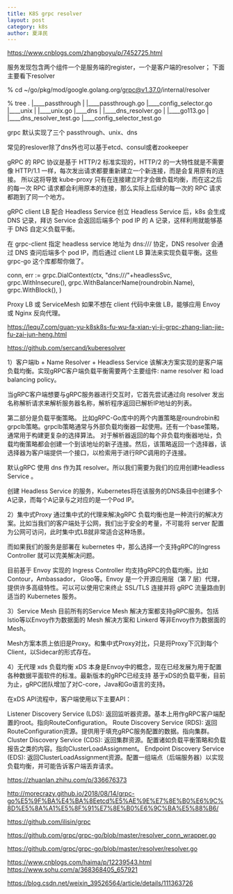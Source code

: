 ```yaml
---
title: K8S grpc resolver
layout: post
category: k8s
author: 夏泽民
---
```

https://www.cnblogs.com/zhangboyu/p/7452725.html

服务发现包含两个组件一个是服务端的register，一个是客户端的resolver；
下面主要看下resolver

% cd ~/go/pkg/mod/google.golang.org/grpc@v1.37.0/internal/resolver 

 % tree
.
|____passthrough
| |____passthrough.go
|____config_selector.go
|____unix
| |____unix.go
|____dns
| |____dns_resolver.go
| |____go113.go
| |____dns_resolver_test.go
|____config_selector_test.go

grpc 默认实现了三个
passthrough、unix、dns

常见的reslover除了dns外也可以基于etcd、consul或者zookeeper

gRPC 的 RPC 协议是基于 HTTP/2 标准实现的，HTTP/2 的一大特性就是不需要像 HTTP/1.1 一样，每次发出请求都要重新建立一个新连接，而是会复用原有的连接。
所以这将导致 kube-proxy 只有在连接建立时才会做负载均衡，而在这之后的每一次 RPC 请求都会利用原本的连接，那么实际上后续的每一次的 RPC 请求都跑到了同一个地方。
<!-- more -->
gRPC client LB 配合 Headless Service
创立 Headless Service 后，k8s 会生成 DNS 记录，拜访 Service 会返回后端多个 pod IP 的 A 记录，这样利用就能够基于 DNS 自定义负载平衡。

在 grpc-client 指定 headless service 地址为 dns:/// 协定，DNS resolver 会通过 DNS 查问后端多个 pod IP，而后通过 client LB 算法来实现负载平衡。这些 grpc-go 这个库都帮你做了。

conn, err := grpc.DialContext(ctx, "dns:///"+headlessSvc,
    grpc.WithInsecure(),
    grpc.WithBalancerName(roundrobin.Name),
    grpc.WithBlock(),
)

Proxy LB 或 ServiceMesh
如果不想在 client 代码中来做 LB，能够应用 Envoy 或 Nginx 反向代理。

https://lequ7.com/guan-yu-k8sk8s-fu-wu-fa-xian-yi-ji-grpc-zhang-lian-jie-fu-zai-jun-heng.html

https://github.com/sercand/kuberesolver


1）客户端lb + Name Resolver + Headless Service
该解决方案实现的是客户端负载均衡。实现gRPC客户端负载平衡需要两个主要组件: name resolver 和 load balancing policy。

当gRPC客户端想要与gRPC服务器进行交互时，它首先尝试通过向 resolver 发出名称解析请求来解析服务器名称，解析程序返回已解析IP地址的列表。

第二部分是负载平衡策略。 比如gRPC-Go库中的两个内置策略是roundrobin和grpclb策略。grpclb策略通常与外部负载均衡器一起使用。还有一个base策略，通常用于构建更复杂的选择算法。 对于解析器返回的每个非负载均衡器地址，负载均衡策略都会创建一个到该地址的新子连接。然后，该策略返回一个选择器，该选择器为客户端提供一个接口，以检索用于进行RPC调用的子连接。

默认gRPC 使用 dns 作为其 resolver。所以我们需要为我们的应用创建Headless Service 。

 创建 Headless Service 的服务，Kubernetes将在该服务的DNS条目中创建多个A记录，而每个A记录与之对应的是一个Pod IP。


2）集中式Proxy
通过集中式的代理来解决gRPC 负载均衡也是一种流行的解决方案。比如当我们的客户端处于公网，我们出于安全的考量，不可能将 server 配置为公网可访问，此时集中式LB就非常适合这种场景。

而如果我们的服务是部署在 kubernetes 中，那么选择一个支持gRPC的Ingress Controller 就可以完美解决问题。

目前基于 Envoy 实现的 Ingress Controller 均支持gRPC的负载均衡。比如 Contour，Ambassador， Gloo等。Envoy 是一个开源应用层（第 7 层）代理，提供许多高级特性。可以可以使用它来终止 SSL/TLS 连接并将 gRPC 流量路由到适当的 Kubernetes 服务。

3）Service Mesh
目前所有的Service Mesh 解决方案都支持gRPC服务。包括Istio等以Envoy作为数据面的 Mesh 解决方案和 Linkerd 等非Envoy作为数据面的Mesh。

Mesh方案本质上依旧是Proxy。和集中式Proxy对比，只是将Proxy下沉到每个Client，以Sidecar的形式存在。

4）无代理 xds 负载均衡
xDS 本身是Envoy中的概念，现在已经发展为用于配置各种数据平面软件的标准。最新版本的gRPC已经支持 基于xDS的负载平衡，目前为止，gRPC团队增加了对C-core，Java和Go语言的支持。

在xDS API流程中，客户端使用以下主要API：

Listener Discovery Service (LDS): 返回监听器资源。基本上用作gRPC客户端配置的root。指向RouteConfiguration。
Route Discovery Service (RDS): 返回RouteConfiguration资源。提供用于填充gRPC服务配置的数据。指向集群。
Cluster Discovery Service (CDS): 返回集群资源。配置诸如负载平衡策略和负载报告之类的内容。指向ClusterLoadAssignment。
Endpoint Discovery Service (EDS): 返回ClusterLoadAssignment资源。配置一组端点（后端服务器）以实现负载均衡，并可能告诉客户端丢弃请求。

https://zhuanlan.zhihu.com/p/336676373

http://morecrazy.github.io/2018/08/14/grpc-go%E5%9F%BA%E4%BA%8Eetcd%E5%AE%9E%E7%8E%B0%E6%9C%8D%E5%8A%A1%E5%8F%91%E7%8E%B0%E6%9C%BA%E5%88%B6/

https://github.com/ilisin/grpc

https://github.com/grpc/grpc-go/blob/master/resolver_conn_wrapper.go

https://github.com/grpc/grpc-go/blob/master/resolver/resolver.go

https://www.cnblogs.com/haima/p/12239543.html
https://www.sohu.com/a/368368405_657921

https://blog.csdn.net/weixin_39526564/article/details/111363726
